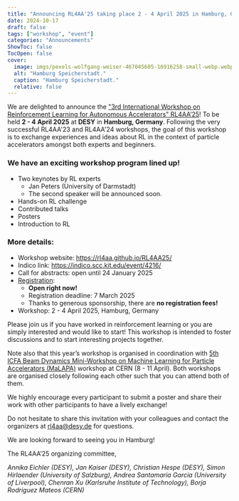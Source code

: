 ```yaml
---
title: "Announcing RL4AA'25 taking place 2 - 4 April 2025 in Hamburg, Germany"
date: 2024-10-17
draft: false
tags: ["workshop", "event"]
categories: "Announcements"
ShowToc: false
TocOpen: false
cover:
  image: imgs/pexels-wolfgang-weiser-467045605-16916258-small-webp.webp
  alt: "Hamburg Speicherstadt."
  caption: "Hamburg Speicherstadt."
  relative: false
---
```


We are delighted to announce the ["3rd International Workshop on Reinforcement Learning for Autonomous Accelerators" RL4AA’25](https://rl4aa.github.io/RL4AA25/)! To be held **2 - 4 April 2025** at **DESY** in **Hamburg, Germany**. Following the very successful RL4AA'23 and RL4AA'24 workshops, the goal of this workshop is to exchange experiences and ideas about RL in the context of particle accelerators amongst both experts and beginners.

### We have an exciting workshop program lined up!

- Two keynotes by RL experts
  - Jan Peters (University of Darmstadt)
  - The second speaker will be announced soon.
- Hands-on RL challenge
- Contributed talks
- Posters
- Introduction to RL

### More details:

- Workshop website: https://rl4aa.github.io/RL4AA25/
- Indico link: https://indico.scc.kit.edu/event/4216/
- Call for abstracts: open until 24 January 2025
- [Registration](https://indico.scc.kit.edu/event/4216/registrations/764/):
  - **Open right now!**
  - Registration deadline: 7 March 2025
  - Thanks to generous sponsorship, there are **no registration fees!**
- Workshop: 2 - 4 April 2025, Hamburg, Germany

Please join us if you have worked in reinforcement learning or you are simply interested and would like to start! This workshop is intended to foster discussions and to start interesting projects together.

Note also that this year’s workshop is organised in coordination with [5th ICFA Beam Dynamics Mini-Workshop on Machine Learning for Particle Accelerators (MaLAPA)](https://indico.cern.ch/event/1382428/overview) workshop at CERN (8 - 11 April). Both workshops are organised closely following each other such that you can attend both of them.

We highly encourage every participant to submit a poster and share their work with other participants to have a lively exchange!

Do not hesitate to share this invitation with your colleagues and contact the organizers at rl4aa@desy.de for questions.

We are looking forward to seeing you in Hamburg!

The RL4AA’25 organizing committee,

_Annika Eichler (DESY),
Jan Kaiser (DESY),
Christian Hespe (DESY),
Simon Hirlaender (University of Salzburg),
Andrea Santamaria Garcia (University of Liverpool),
Chenran Xu (Karlsruhe Institute of Technology),
Borja Rodriguez Mateos (CERN)_
